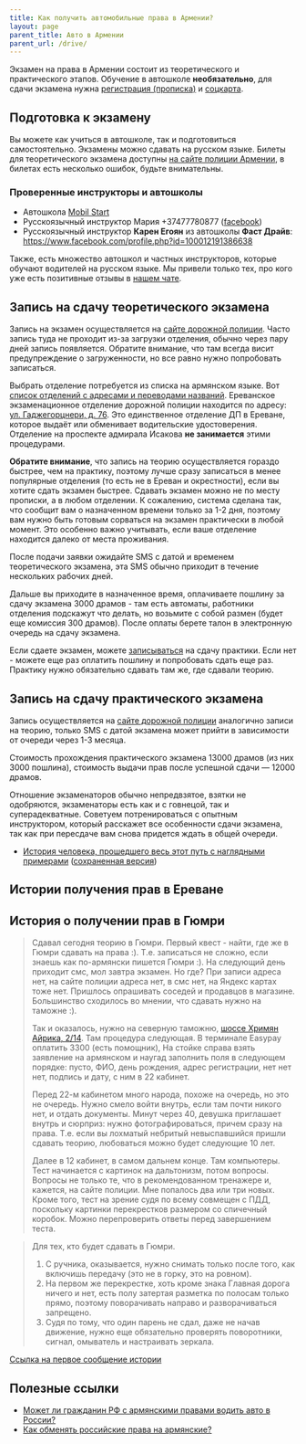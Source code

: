 ```yaml
---
title: Как получить автомобильные права в Армении?
layout: page
parent_title: Авто в Армении
parent_url: /drive/
---
```


Экзамен на права в Армении состоит из теоретического и практического этапов. Обучение в автошколе **необязательно**, для
сдачи экзамена нужна [регистрация (прописка)](../documents/registration.md) и [соцкарта](../documents/social-number.md).

## Подготовка к экзамену

Вы можете как учиться в автошколе, так и подготовиться самостоятельно. Экзамены можно сдавать на русском языке.
Билеты для теоретического экзамена доступны [на сайте полиции Армении](https://www.police.am/ճանապարհային-ոստիկանություն/the-list-of-driving-theory-test-questions.html), в билетах есть несколько ошибок, будьте внимательны.

### Проверенные инструкторы и автошколы

- Автошкола [Mobil Start](https://www.facebook.com/mobilSTART/?locale=ru_RU)
- Русскоязычный инструктор Мария +37477780877 ([facebook](https://www.facebook.com/maria.baghdsarova))
- Русскоязычный инструктор **Карен Егоян** из автошколы **Фаст Драйв**: https://www.facebook.com/profile.php?id=100012191386638

[//]: # (- Русскоязычный инструктор [Георгий Хачатуров]&#40;https://t.me/KhachaTours&#41;)

Также, есть множество автошкол и частных инструкторов, которые обучают водителей на русском языке. Мы привели только тех, про кого уже есть позитивные отзывы в [нашем чате](https://t.me/am_autoclub).

## Запись на сдачу теоретического экзамена

Запись на экзамен осуществляется на [сайте дорожной полиции](https://roadpolice.am/ru).
Часто запись туда не проходит из-за загрузки отделения, обычно через пару дней запись появляется. Обратите внимание,
что там всегда висит предупреждение о загруженности, но все равно нужно попробовать записаться.

Выбрать отделение потребуется из списка на армянском языке. Вот [список отделений с адресами и переводами названий](license-locations.md).
Ереванское экзаменационное отделение дорожной полиции находится по адресу: [ул. Гаджегорцнери, д. 76](https://yandex.ru/maps/org/otdel_registratsii_tekhnicheskogo_osmotra_i_ekzamen_transportnykh_sredstv/173700962486/).
Это единственное отделение ДП в Ереване, которое выдаёт или обменивает водительские удостоверения. Отделение на проспекте адмирала Исакова **не занимается** этими процедурами.

**Обратите внимание**, что запись на теорию осуществляется гораздо быстрее, чем на практику, поэтому лучше сразу записаться
в менее популярные отделения (то есть не в Ереван и окрестности), если вы хотите сдать экзамен быстрее. Сдавать экзамен
можно не по месту прописки, а в любом отделении. К сожалению, система сделана так, что сообщит вам о назначенном времени
только за 1-2 дня, поэтому вам нужно быть готовым сорваться на экзамен практически в любой момент. Это особенно важно
учитывать, если ваше отделение находится далеко от места проживания.

После подачи заявки ожидайте SMS с датой и временем теоретического экзамена, эта SMS обычно приходит в течение нескольких рабочих дней.

Дальше вы приходите в назначенное время, оплачиваете пошлину за сдачу экзамена 3000 драмов - там есть автоматы, работники
отделения подскажут что делать, но возьмите с собой размен (будет еще комиссия 300 драмов). После оплаты берете талон в
электронную очередь на сдачу экзамена.

Если сдаете экзамен, можете [записываться](https://roadpolice.am/ru) на сдачу практики. Если нет -
можете еще раз оплатить пошлину и попробовать сдать еще раз. Практику нужно обязательно сдавать там же, где сдавали
теорию.

## Запись на сдачу практического экзамена

Запись осуществляется на [сайте дорожной полиции](https://roadpolice.am/ru) аналогично записи на теорию, только SMS с датой экзамена
может прийти в зависимости от очереди через 1-3 месяца.

Стоимость прохождения практического экзамена 13000 драмов (из них 3000 пошлина), стоимость выдачи прав после успешной сдачи — 12000 драмов.

Отношение экзаменаторов обычно непредвзятое, взятки не одобряются, экзаменаторы есть как и с говнецой, так и суперадекватные. Советуем потренироваться с опытным инструктором, который расскажет все особенности сдачи экзамена, так как при пересдаче вам снова придется ждать в общей очереди.

- [История человека, прошедшего весь этот путь с наглядными примерами](https://www.fedyunin.ru/know-how/arm-drive) ([сохраненная версия](/assets/drive/license-fedyunin.pdf))

## Истории получения прав в Ереване

<script async src="https://telegram.org/js/telegram-widget.js?21" data-telegram-post="am_autoclub/1457" data-width="100%"></script>

<script async src="https://telegram.org/js/telegram-widget.js?21" data-telegram-post="am_autoclub/1459" data-width="100%"></script>

<script async src="https://telegram.org/js/telegram-widget.js?21" data-telegram-post="am_autoclub/1465" data-width="100%"></script>

<script async src="https://telegram.org/js/telegram-widget.js?21" data-telegram-post="am_autoclub/16664" data-width="100%"></script>

## История о получении прав в Гюмри

> Сдавал сегодня теорию в Гюмри. Первый квест - найти, где же в Гюмри сдавать на права :). Т.е. записаться не сложно,
> если знаешь как по-армянски пишется Гюмри :). На следующий день приходит смс, мол завтра экзамен. Но где? При записи
> адреса нет, на сайте полиции адреса нет, в смс нет, на Яндекс картах тоже нет. Пришлось опрашивать соседей и
> продавцов в магазине. Большинство сходилось во мнении, что сдавать нужно на таможне :).
>
> Так и оказалось, нужно на северную таможню, [шоссе Хримян Айрика, 2/14](https://yandex.ru/maps/-/CCUrQYaqkB).
> Там процедура следующая. В терминале Easypay оплатить 3300 (есть помощник), На стойке справа взять заявление на армянском
> и наугад заполнить поля в следующем порядке: пусто, ФИО, день рождения, адрес регистрации, нет нет нет, подпись и дату, с ним в 22 кабинет.
>
> Перед 22-м кабинетом много народа, похоже на очередь, но это не очередь. Нужно смело войти внутрь, если там почти никого
> нет, и отдать документы. Минут через 40, девушка приглашает внутрь и сюрприз: нужно фотографироваться, причем сразу на
> права. Т.е. если вы лохматый небритый невыспавшийся пришли сдавать теорию, любоваться можно будет следующие 10 лет.
>
> Далее в 12 кабинет, в самом дальнем конце. Там компьютеры. Тест начинается с картинок на дальтонизм, потом вопросы.
> Вопросы не только те, что в рекомендованном тренажере и, кажется, на сайте полиции. Мне попалось два или три новых.
> Кроме того, тест на зрение судя по всему совмещен с ПДД, поскольку картинки перекрестков размером со спичечный коробок.
> Можно перепроверить ответы перед завершением теста.

> Для тех, кто будет сдавать в Гюмри.
> 1. С ручника, оказывается, нужно снимать только после того, как включишь передачу (это не в горку, это на ровном).
> 2. На первом же перекрестке, хоть кроме знака Главная дорога ничего и нет, есть полу затертая разметка по полосам только прямо, поэтому поворачивать направо и разворачиваться запрещено.
> 3. Судя по тому, что один парень не сдал, даже не начав движение, нужно еще обязательно проверять поворотники, сигнал, омыватель и настраивать зеркала.

[Ссылка на первое сообщение истории](https://t.me/am_autoclub/2336)

## Полезные ссылки

- [Может ли гражданин РФ с армянскими правами водить авто в России?](license-in-russia.md)
- [Как обменять российские права на армянские?](license-exchange.md)
